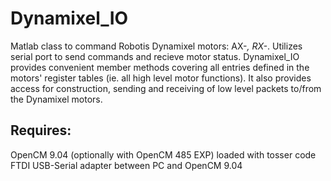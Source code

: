 Dynamixel_IO
=====

Matlab class to command Robotis Dynamixel motors: AX-*, RX-*. Utilizes serial port to send commands and recieve motor status. Dynamixel_IO provides convenient member methods covering all entries defined in the motors' register tables (ie. all high level motor functions). It also provides access for construction, sending and receiving of low level packets to/from the Dynamixel motors.


 Requires:
 ---------
OpenCM 9.04 (optionally with OpenCM 485 EXP) loaded with tosser code
FTDI USB-Serial adapter between PC and OpenCM 9.04
